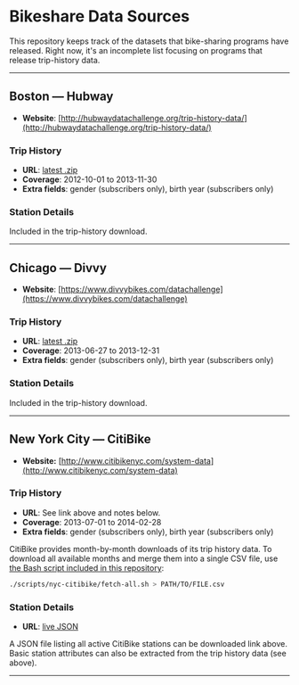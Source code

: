 # Bikeshare Data Sources

This repository keeps track of the datasets that bike-sharing programs have released. Right now, it's an incomplete list focusing on programs that release trip-history data.

---

## Boston — Hubway

- __Website__: [http://hubwaydatachallenge.org/trip-history-data/](http://hubwaydatachallenge.org/trip-history-data/)

### Trip History

- __URL__: [latest .zip](http://hubwaydatachallenge.org/)
- __Coverage__: 2012-10-01 to 2013-11-30
- __Extra fields__: gender (subscribers only), birth year (subscribers only)

### Station Details

Included in the trip-history download.

---

## Chicago — Divvy

- __Website__: [https://www.divvybikes.com/datachallenge](https://www.divvybikes.com/datachallenge)

### Trip History

- __URL__: [latest .zip](https://www.divvybikes.com/assets/images/Divvy_Stations_Trips_2013.zip)
- __Coverage__: 2013-06-27 to 2013-12-31
- __Extra fields__: gender (subscribers only), birth year (subscribers only)

### Station Details

Included in the trip-history download.

---

## New York City — CitiBike

- __Website:__ [http://www.citibikenyc.com/system-data](http://www.citibikenyc.com/system-data)

### Trip History

- __URL__: See link above and notes below.
- __Coverage__: 2013-07-01 to 2014-02-28
- __Extra fields__: gender (subscribers only), birth year (subscribers only)

CitiBike provides month-by-month downloads of its trip history data. To download all available months and merge them into a single CSV file, use [the Bash script included in this repository](scripts/nyc-citibike/fetch-all.sh):

```sh
./scripts/nyc-citibike/fetch-all.sh > PATH/TO/FILE.csv
```

### Station Details

- __URL__: [live JSON](http://www.citibikenyc.com/stations/json)

A JSON file listing all active CitiBike stations can be downloaded link above. Basic station attributes can also be extracted from the trip history data (see above).

---
